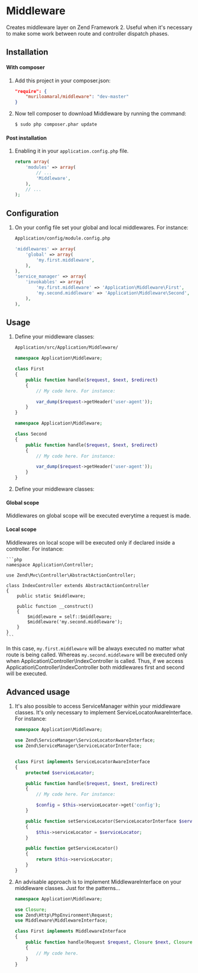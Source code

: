 Middleware
============

Creates middleware layer on Zend Framework 2. Useful when it's necessary to make some work
between route and controller dispatch phases.


Installation
------------

#### With composer

1. Add this project in your composer.json:

    ```json
    "require": {
        "muriloamaral/middleware": "dev-master"
    }
    ```


2. Now tell composer to download Middleware by running the command:

    ```bash
    $ sudo php composer.phar update
    ```


#### Post installation

1. Enabling it in your `application.config.php` file.

    ```php
    return array(
        'modules' => array(
            // ...
            'Middleware',
        ),
        // ...
    );
    ```


Configuration
-------------

1. On your config file set your global and local middlewares. For instance:

    ```bash
    Application/config/module.config.php
    ```

    ```php
    'middlewares' => array(
        'global' => array(
            'my.first.middleware',
        ),
    ),
    'service_manager' => array(
        'invokables' => array(
            'my.first.middleware' => 'Application\Middleware\First',
            'my.second.middleware' => 'Application\Middleware\Second',
        ),
    ),
    ```

Usage
-----

1. Define your middleware classes:

    ```bash
    Application/src/Application/Middleware/
    ```

    ```php
    namespace Application\Middleware;

    class First
    {
        public function handle($request, $next, $redirect)
        {
            // My code here. For instance:

            var_dump($request->getHeader('user-agent'));
        }
    }
    ```

    ```php
    namespace Application\Middleware;

    class Second
    {
        public function handle($request, $next, $redirect)
        {
            // My code here. For instance:

            var_dump($request->getHeader('user-agent'));
        }
    }
    ```

2. Define your middleware classes:


#### Global scope
Middlewares on global scope will be executed everytime a request is made.

#### Local scope
Middlewares on local scope will be executed only if declared inside a controller. For instance:

    ```php
    namespace Application\Controller;

    use Zend\Mvc\Controller\AbstractActionController;

    class IndexController extends AbstractActionController
    {
        public static $middleware;

        public function __construct()
        {
            $middleware = self::$middleware;
            $middleware('my.second.middleware');
        }
    }
    ```

In this case, `my.first.middleware` will be always executed no matter what route is being called. Whereas `my.second.middleware` will be executed only when
Application\Controller\IndexController is called. Thus, if we access Application\Controller\IndexController both middlewares first and second will be executed.


Advanced usage
--------------

1. It's also possible to access ServiceManager within your middleware classes. It's only necessary to implement ServiceLocatorAwareInterface. For instance:

    ```php
    namespace Application\Middleware;

    use Zend\ServiceManager\ServiceLocatorAwareInterface;
    use Zend\ServiceManager\ServiceLocatorInterface;


    class First implements ServiceLocatorAwareInterface
    {
        protected $serviceLocator;

        public function handle($request, $next, $redirect)
        {
            // My code here. For instance:

            $config = $this->serviceLocator->get('config');
        }

        public function setServiceLocator(ServiceLocatorInterface $serviceLocator)
        {
            $this->serviceLocator = $serviceLocator;
        }

        public function getServiceLocator()
        {
            return $this->serviceLocator;
        }
    }
    ```

2. An advisable approach is to implement MiddlewareInterface on your middleware classes. Just for the patterns...

    ```php
    namespace Application\Middleware;

    use Closure;
    use Zend\Http\PhpEnvironment\Request;
    use Middleware\MiddlewareInterface;

    class First implements MiddlewareInterface
    {
        public function handle(Request $request, Closure $next, Closure $redirect)
        {
            // My code here.
        }
    }
    ```